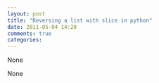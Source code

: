 ```yaml
---
layout: post
title: "Reversing a list with slice in python"
date: 2011-05-04 14:20
comments: true
categories: 
---
```


None


None

